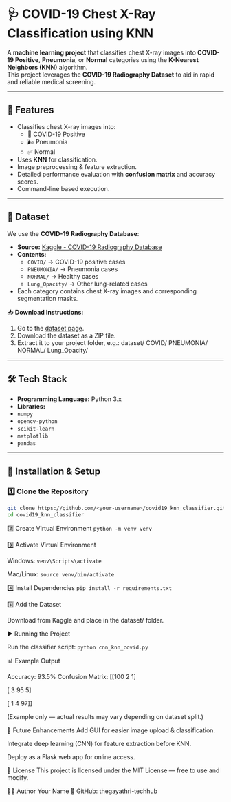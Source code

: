 # 🩺 COVID-19 Chest X-Ray Classification using KNN

A **machine learning project** that classifies chest X-ray images into **COVID-19 Positive**, **Pneumonia**, or **Normal** categories using the **K-Nearest Neighbors (KNN)** algorithm.  
This project leverages the **COVID-19 Radiography Dataset** to aid in rapid and reliable medical screening.

---

## 📌 Features
- Classifies chest X-ray images into:
  - 🦠 COVID-19 Positive
  - 🌬 Pneumonia
  - ✅ Normal
- Uses **KNN** for classification.
- Image preprocessing & feature extraction.
- Detailed performance evaluation with **confusion matrix** and accuracy scores.
- Command-line based execution.

---

## 📂 Dataset
We use the **COVID-19 Radiography Database**:
- **Source:** [Kaggle - COVID-19 Radiography Database](https://www.kaggle.com/tawsifurrahman/covid19-radiography-database)
- **Contents:**
  - `COVID/` → COVID-19 positive cases
  - `PNEUMONIA/` → Pneumonia cases
  - `NORMAL/` → Healthy cases
  - `Lung_Opacity/` → Other lung-related cases
- Each category contains chest X-ray images and corresponding segmentation masks.

📥 **Download Instructions:**
1. Go to the [dataset page](https://www.kaggle.com/tawsifurrahman/covid19-radiography-database).
2. Download the dataset as a ZIP file.
3. Extract it to your project folder, e.g.:
dataset/
COVID/
PNEUMONIA/
NORMAL/
Lung_Opacity/

---

## 🛠 Tech Stack
- **Programming Language:** Python 3.x
- **Libraries:**
- `numpy`
- `opencv-python`
- `scikit-learn`
- `matplotlib`
- `pandas`

---

## 🚀 Installation & Setup

### **1️⃣ Clone the Repository**
```bash
git clone https://github.com/<your-username>/covid19_knn_classifier.git
cd covid19_knn_classifier
```

2️⃣ Create Virtual Environment
```python -m venv venv```

3️⃣ Activate Virtual Environment

Windows:
```venv\Scripts\activate```

Mac/Linux:
```source venv/bin/activate```

4️⃣ Install Dependencies
```pip install -r requirements.txt```

5️⃣ Add the Dataset

Download from Kaggle and place in the dataset/ folder.

▶️ Running the Project

Run the classifier script:
```python cnn_knn_covid.py```

📊 Example Output

Accuracy: 93.5%
Confusion Matrix:
[[100   2   1]

 [  3  95   5]
 
 [  1   4  97]]
 
(Example only — actual results may vary depending on dataset split.)

📌 Future Enhancements
Add GUI for easier image upload & classification.

Integrate deep learning (CNN) for feature extraction before KNN.

Deploy as a Flask web app for online access.

📜 License
This project is licensed under the MIT License — free to use and modify.

👨‍💻 Author
Your Name
🔗 GitHub: thegayathri-techhub
